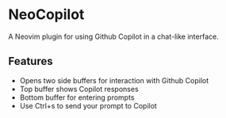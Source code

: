 # NeoCopilot

A Neovim plugin for using Github Copilot in a chat-like interface.

## Features

- Opens two side buffers for interaction with Github Copilot
- Top buffer shows Copilot responses
- Bottom buffer for entering prompts
- Use Ctrl+s to send your prompt to Copilot

